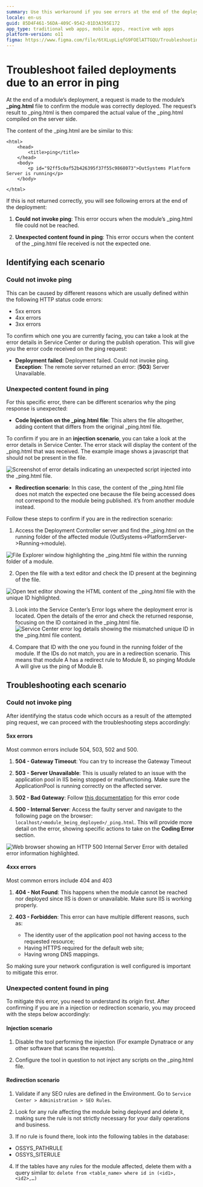 ```yaml
---
summary: Use this workaround if you see errors at the end of the deployment due to error in the ping. 
locale: en-us
guid: 85D4F461-56DA-409C-9542-01D3A395E172
app_type: traditional web apps, mobile apps, reactive web apps
platform-version: o11
figma: https://www.figma.com/file/6tXLupLiqfG9FOElATTGQU/Troubleshooting?type=design&node-id=3371%3A56&mode=design&t=W5lrTVwdoPUZk9Qp-1
---
```


# Troubleshoot failed deployments due to an error in ping

At the end of a module’s deployment, a request is made to the module’s **_ping.html** file to confirm the module was correctly deployed. 
The request’s result to _ping.html is then compared  the actual value of the _ping.html compiled on the server side.

The content of the _ping.html are be similar to this:

```
<html>
	<head>
		<title>ping</title>
	</head>
	<body>
		<p id="92ff5c0af52b426395f37f55c9868073">OutSystems Platform Server is running</p>
	</body>

</html>
```

If this is not returned correctly, you will see following errors at the end of the deployment:

1. **Could not invoke ping**: This error occurs when the module’s _ping.html file could not be reached.

1. **Unexpected content found in ping**: This error occurs when the content of the _ping.html file received is not the expected one.

## Identifying each scenario

### Could not invoke ping

This can be caused by different reasons which are usually defined within the following HTTP status code errors:
* 5xx errors
* 4xx errors
* 3xx errors

To confirm which one you are currently facing, you can take a look at the error details in Service Center or during the publish operation. This will give you the error code received on the ping request:

* **Deployment failed**: Deployment failed. Could not invoke ping. **Exception**: The remote server returned an error: (**503**) Server Unavailable.

### Unexpected content found in ping

For this specific error, there can be different scenarios why the ping response is unexpected:

* **Code Injection on the _ping.html file**: This alters the file altogether, adding content that differs from the original _ping.html file.

To confirm if you are in an **injection scenario**, you can take a look at the error details in Service Center. The error stack will display the content of the _ping.html that was received. The example image shows a javascript that should not be present in the file.

![Screenshot of error details indicating an unexpected script injected into the _ping.html file.](images/injection-scenario.png "Error Details Showing Code Injection in _ping.html File")


* **Redirection scenario**: In this case, the content of the _ping.html file does not match the expected one because the file being accessed does not correspond to the module being published. it’s from another module instead.

Follow these steps to confirm if you are in the redirection scenario:

1. Access the Deployment Controller server and find the _ping.html on the running folder of the affected module (OutSystems->PlatformServer->Running->module).

![File Explorer window highlighting the _ping.html file within the running folder of a module.](images/redirection-scenario.png "File Explorer Showing _ping.html in the Running Folder")

2. Open the file  with a text editor and check the ID present at the beginning of the file.

![Open text editor showing the HTML content of the _ping.html file with the unique ID highlighted.](images/text-editor.png "Text Editor Displaying the Contents of _ping.html")

3. Look into the Service Center’s Error logs where the deployment error is located. Open the details of the error and check the returned response, focusing on the ID contained in the _ping.html file.
![Service Center error log details showing the mismatched unique ID in the _ping.html file content.](images/ping-html-file.png "Service Center Error Log with _ping.html Content")

4. Compare that ID with the one you found in the running folder of the module. If the IDs do not match, you are in a redirection scenario. This means that module A has a redirect rule to Module B, so pinging Module A will give us the ping of Module B.

## Troubleshooting each scenario

### Could not invoke ping

After identifying the status code which occurs as a result of the attempted ping request, we can proceed with the troubleshooting steps accordingly:

#### 5xx errors
Most common errors include 504, 503, 502 and 500. 

1. **504 - Gateway Timeout**: You can try to increase the Gateway Timeout

2. **503 - Server Unavailable**: This is usually related to an issue with the application pool in IIS being stopped or malfunctioning. Make sure the ApplicationPool is running correctly on the affected server.

3. **502 - Bad Gateway**: Follow [this documentation](https://success.outsystems.com/support/troubleshooting/application_runtime/troubleshooting_http_502_bad_gateway/) for this error code

4. **500 - Internal Server**: Access the faulty server and navigate to the following page on the browser:  `localhost/<module_being_deployed>/_ping.html`. This will provide more detail on the error, showing specific actions to take on the **Coding Error** section.

![Web browser showing an HTTP 500 Internal Server Error with detailed error information highlighted.](images/internal-error.png "Browser Displaying HTTP 500 Internal Server Error")


#### 4xxx errors
Most common errors include 404 and 403

1. **404 - Not Found**: This happens when the module cannot be reached nor deployed since IIS is down or unavailable. Make sure IIS is working properly.

2. **403 - Forbidden**: This error can have multiple different reasons, such as:
    * The identity user of the application pool not having access to the requested resource;
    * Having HTTPS required for the default web site; 
    * Having wrong DNS mappings. 

So making sure your network configuration is well configured is important to mitigate this error.

### Unexpected content found in ping

To mitigate this error, you need to understand its origin first. After confirming if you are in a injection or redirection scenario, you may proceed with the steps below accordingly:

#### Injection scenario

1. Disable the tool performing the injection (For example Dynatrace or any other software that scans the requests).

1. Configure the tool in question to not inject any scripts on the _ping.html file. 

#### Redirection scenario

1. Validate if any SEO rules are defined in the Environment. Go to `Service Center > Administration > SEO Rules`.

1. Look for any rule affecting the module being deployed and delete it, making sure the rule is not strictly necessary for your daily operations and business.

1. If no rule is found there, look into the following tables in the database:
* OSSYS_PATHRULE
* OSSYS_SITERULE

4. If the tables have any rules for the module affected, delete them with a query similar to: `delete from <table_name> where id in (<id1>,<id2>,…)`
